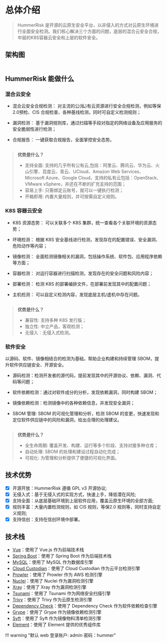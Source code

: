 # 总体介绍

> HummerRisk 是开源的云原生安全平台，以非侵入的方式对云原生环境进行全面安全检测。我们核心解决三个方面的问题，底层的混合云安全合规，中层的K8S容器云安全和上层的软件安全。

## 架构图

<img src="https://hummerrisk-1312321453.cos.ap-beijing.myqcloud.com/architecturev.png" alt="">

## HummerRisk 能做什么

### **混合云安全**

* 混合云安全合规检测：
  对主流的公(私)有云资源进行安全合规检测，例如等保2.0预检、CIS 合规检查、各种基线检测，同时可自定义检测规则；
* 漏洞检测：
  基于漏洞规则库，通过扫描等手段对指定的网络设备及应用服务的安全脆弱性进行检测；
* 合规报告：
  一键获取合规报告，全面掌控安全态势。
  
  <img src="https://hummerrisk-1312321453.cos.ap-beijing.myqcloud.com/multicloud.png" alt="">

>**优势是什么？**
> * 支持全面: 支持的几乎所有公有云,包括：阿里云、腾讯云、华为云、火山引擎、百度云、青云、UCloud、Amazon Web Services、Microsoft Azure、Google Cloud，支持的私有云包括：OpenStack、VMware vSphere，并还在不断的扩充支持的范围；
> * 容易上手: 只需绑定云账号，就可以一键执行检测；
> * 开箱即用: 内置大量规则，并可按需自定义规则。 


### **K8S 容器云安全**
* K8S 资源态势：
  可以关联多个 K8S 集群，统一查看各个关联环境的资源态势；
* 环境检测：
  根据 K8S 安全基线进行检测，发现存在的配置错误、安全漏洞、危险动作等内容；
* 镜像检测：
  全面检测镜像相关的漏洞，包括操作系统、软件包、应用程序依赖等方面；
* 容器检测：
  对运行容器进行扫描检测，发现存在的安全问题和风险内容；
* 部署检测：
  检测 K8S 的部署编排文件，在部署前发现其中的配置问题；
* 主机检测：
  可以自定义检测内容，发现底层主机/虚机中存在问题。

  <img src="https://hummerrisk-1312321453.cos.ap-beijing.myqcloud.com/k8s.png" alt="">

>**优势是什么？**  
> * 兼容性: 支持多种 K8S 发行版；
> * 独立性: 中立产品，客观检测；
> * 无侵入：无侵入式检测。

### **软件安全**

以源码、软件、镜像相结合的检测为基础，帮助企业构建和持续管理 SBOM，提升软件供应链安全、开源安全。
* 源码检测：检测开发者的源代码，提前发现其中的开源协议、依赖、漏洞、代码等问题；
* 软件依赖检测：通过对软件成分的分析，发现依赖漏洞，同时构建 SBOM；
* 镜像依赖检测：检测镜像中的各种依赖信息，并发现安全漏洞；
* SBOM 管理: SBOM 的可视化管理和分析，检测 SBOM 的变更，快速发现和定位软件供应链中的风险和漏洞，给出合理的处理建议。

  <img src="https://hummerrisk-1312321453.cos.ap-beijing.myqcloud.com/software.png" alt="">

>**优势是什么？**  
> * 全生命周期: 覆盖开发、构建、运行等多个阶段、支持对接多种仓库；
> * 自动处理: SBOM 的处理和建设过程自动化完成；
> * 可视化: 为管理和分析提供了便捷的可视化界面。 



## 技术优势

- [x] 开源开放：HummerRisk 遵循 GPL v3 开源协议;
- [x] 无侵入式：基于无侵入式的实现方式，快速上手，降低潜在风险;
- [x] 支持全面：从底层基础环境到上层软件应用，覆盖云原生环境的全部方面;
- [x] 规则丰富：大量内置检测规则，如 CIS 规则，等保2.0 规则等，同时支持自定义规则;
- [x] 支持信创：支持在信创环境中部署。

## 技术栈

- [Vue](https://vuejs.org/)：使用了 Vue.js 作为前端技术栈
- [Spring Boot](https://www.tutorialspoint.com/spring_boot/spring_boot_introduction.htm)：使用了 Spring Boot 作为后端技术栈
- [MySQL](https://www.mysql.com/)：使用了 MySQL 作为数据库引擎
- [Cloud Custodian](https://cloudcustodian.io/)：使用了 Cloud Custodian 作为云平台检测引擎
- [Prowler](https://prowler.pro/)：使用了 Prowler 作为 AWS 检测引擎
- [Nuclei](https://nuclei.projectdiscovery.io/)：使用了 Nuclei 作为漏洞检测引擎
- [Xray](https://xray.cool/)：使用了 Xray 作为漏洞检测引擎
- [Tsunami](https://github.com/google/tsunami-security-scanner/blob/master/docs/index.md)：使用了 Tsunami 作为网络安全扫描引擎
- [Trivy](https://github.com/aquasecurity/trivy)：使用了 Trivy 作为云原生检测引擎
- [Dependency Check](https://jeremylong.github.io/DependencyCheck/)：使用了 Dependency Check 作为软件依赖检查引擎
- [Grype](https://github.com/anchore/grype)：使用了 Grype 作为镜像依赖检测引擎
- [Syft](https://github.com/anchore/syft)：使用了 Syft 作为镜像物料清单检测引擎
- [Element](https://element.eleme.cn/#/)：使用了 Element 提供的优秀组件库


!!! warning "默认 web 登录账户: admin 密码：hummer"
